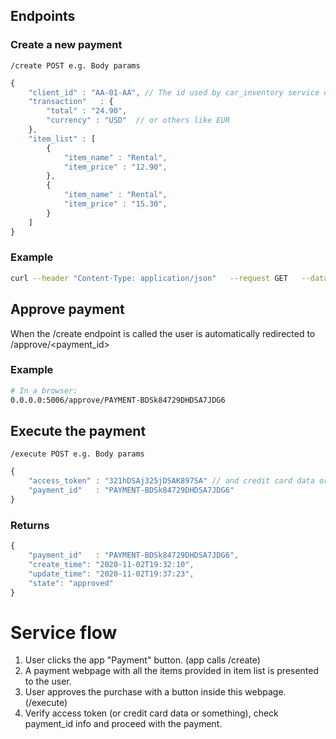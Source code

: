 ## Endpoints

### Create a new payment
`/create POST e.g. Body params`
```javascript
{
    "client_id" : "AA-01-AA", // The id used by car_inventory service or the car plate nr
    "transaction"   : {
        "total" : "24.90",
        "currency" : "USD"  // or others like EUR
    },
    "item_list" : [
        {
            "item_name" : "Rental",
            "item_price" : "12.90",
        },
        {
            "item_name" : "Rental",
            "item_price" : "15.30",
        }
    ]
}
```
### Example
```bash
curl --header "Content-Type: application/json"   --request GET   --data '{"client_id": "LD-34-CV", "transaction" : {"total" : "24.90", "currency": "USD"}, "invoice_number" : "8394839284", "item_list" : [{"item_name": "Rental", "item_price" : "12.90"}, {"item_name": "Rental", "item_price" : "12.00"}]}'   http://0.0.0.0:5006/create
```

## Approve payment
When the /create endpoint is called the user is automatically redirected to /approve/<payment_id>
### Example
```bash
# In a browser:
0.0.0.0:5006/approve/PAYMENT-BDSk84729DHDSA7JDG6
```

## Execute the payment
`/execute POST e.g. Body params`
```javascript
{
    "access_token" : "321hDSAj325jDSAK897SA" // and credit card data or something depending on payment method?
    "payment_id"   : "PAYMENT-BDSk84729DHDSA7JDG6"
}
```

### Returns
```javascript
{
    "payment_id"   : "PAYMENT-BDSk84729DHDSA7JDG6",
    "create_time": "2020-11-02T19:32:10",
    "update_time": "2020-11-02T19:37:23",
    "state": "approved"
}
```


# Service flow
1. User clicks the app "Payment" button. (app calls /create)
2. A payment webpage with all the items provided in item list is presented to the user.
3. User approves the purchase with a button inside this webpage. (/execute)
4. Verify access token (or credit card data or something), check payment_id info and proceed with the payment.
